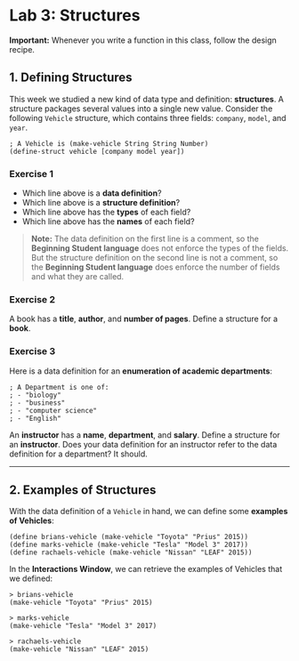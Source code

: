 # Lab 3: Structures

**Important:** Whenever you write a function in this class, follow the design recipe. 

## 1. Defining Structures

This week we studied a new kind of data type and definition: **structures**. A structure packages several values into a single new value. Consider the following `Vehicle` structure, which contains three fields: `company`, `model`, and `year`.

```racket
; A Vehicle is (make-vehicle String String Number)
(define-struct vehicle [company model year])
```

### Exercise 1
- Which line above is a **data definition**?
- Which line above is a **structure definition**?
- Which line above has the **types** of each field?
- Which line above has the **names** of each field?

> **Note:** The data definition on the first line is a comment, so the **Beginning Student language** does not enforce the types of the fields. But the structure definition on the second line is not a comment, so the **Beginning Student language** does enforce the number of fields and what they are called.

### Exercise 2
A book has a **title**, **author**, and **number of pages**. Define a structure for a **book**.

### Exercise 3
Here is a data definition for an **enumeration of academic departments**:

```racket
; A Department is one of:
; - "biology"
; - "business"
; - "computer science"
; - "English"
```

An **instructor** has a **name**, **department**, and **salary**. Define a structure for an **instructor**. Does your data definition for an instructor refer to the data definition for a department? It should.

---

## 2. Examples of Structures

With the data definition of a `Vehicle` in hand, we can define some **examples of Vehicles**:

```racket
(define brians-vehicle (make-vehicle "Toyota" "Prius" 2015))
(define marks-vehicle (make-vehicle "Tesla" "Model 3" 2017))
(define rachaels-vehicle (make-vehicle "Nissan" "LEAF" 2015))
```

In the **Interactions Window**, we can retrieve the examples of Vehicles that we defined:

```racket
> brians-vehicle
(make-vehicle "Toyota" "Prius" 2015)

> marks-vehicle
(make-vehicle "Tesla" "Model 3" 2017)

> rachaels-vehicle
(make-vehicle "Nissan" "LEAF" 2015)

